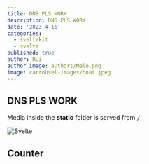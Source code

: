 ```yaml
---
title: DNS PLS WORK
description: DNS PLS WORK
date: '2023-4-16'
categories:
  - sveltekit
  - svelte
published: true
author: Rui
author_image: authors/Melo.png
image: carrousel-images/boat.jpeg
---
```


<script>
  import Counter from './counter.svelte'
</script>

## DNS PLS WORK

Media inside the **static** folder is served from `/`.

![Svelte](favicon.png)

## Counter

<Counter />
